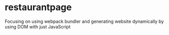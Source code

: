 # restaurantpage
Focusing on using webpack bundler and generating website dynamically by using DOM with just JavaScript
